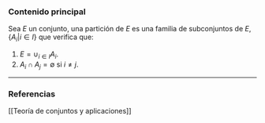 ### Contenido principal

Sea $E$ un conjunto, una partición de $E$ es una familia de subconjuntos de $E, \{A_i | i \in I\}$ que verifica que:
1. $E = \cup_{i \in I} A_i$.
2. $A_i \cap A_j = \emptyset$ si $i \not = j$.

--- 
### Referencias
[[Teoría de conjuntos y aplicaciones]]